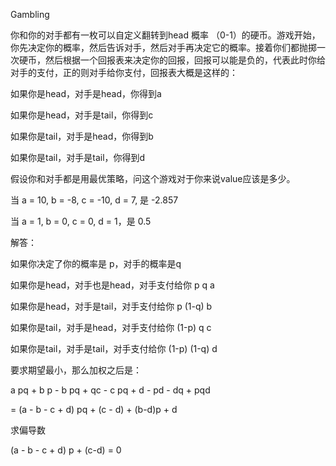 Gambling

你和你的对手都有一枚可以自定义翻转到head 概率 （0-1）的硬币。游戏开始，你先决定你的概率，然后告诉对手，然后对手再决定它的概率。接着你们都抛掷一次硬币，然后根据一个回报表来决定你的回报，回报可以能是负的，代表此时你给对手的支付，正的则对手给你支付，回报表大概是这样的：

如果你是head，对手是head，你得到a

如果你是head，对手是tail，你得到c

如果你是tail，对手是head，你得到b

如果你是tail，对手是tail，你得到d

假设你和对手都是用最优策略，问这个游戏对于你来说value应该是多少。

当 a = 10, b = -8, c = -10, d = 7, 是 -2.857

当 a = 1, b = 0, c = 0, d = 1，是 0.5

解答：

如果你决定了你的概率是 p，对手的概率是q

如果你是head，对手也是head，对手支付给你 p q a

如果你是head，对手是tail，对手支付给你 p (1-q) b

如果你是tail，对手是head，对手支付给你 (1-p) q c

如果你是tail，对手是tail，对手支付给你 (1-p) (1-q) d

要求期望最小，那么加权之后是：

a pq + b p - b pq + qc - c pq + d - pd - dq + pqd

= (a - b - c + d) pq + (c - d) + (b-d)p + d

求偏导数

(a - b - c + d) p  + (c-d)  = 0





